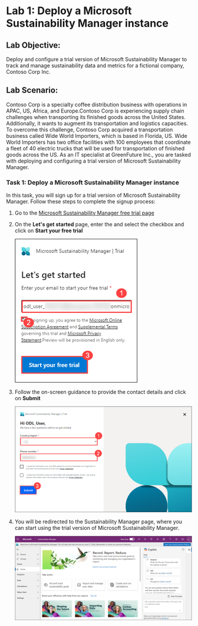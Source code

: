 # Lab 1: Deploy a Microsoft Sustainability Manager instance

## Lab Objective: 
Deploy and configure a trial version of Microsoft Sustainability Manager to track and manage sustainability data and metrics for a fictional company, Contoso Corp Inc.

## Lab Scenario:
Contoso Corp is a specialty coffee distribution business with operations in APAC, US, Africa, and Europe.Contoso Corp is experiencing supply chain challenges when transporting its finished goods across the United States. Additionally, it wants to augment its transportation and logistics capacities. To overcome this challenge, Contoso Corp acquired a transportation business called Wide World Importers, which is based in Florida, US. Wide World Importers has two office facilities with 100 employees that coordinate a fleet of 40 electric trucks that will be used for transportation of finished goods across the US. As an IT specialist at GreenFuture Inc., you are tasked with deploying and configuring a trial version of Microsoft Sustainability Manager.

### Task 1: Deploy a Microsoft Sustainability Manager instance

In this task, you will sign up for a trial version of Microsoft Sustainability Manager. Follow these steps to complete the signup process:

1. Go to the [Microsoft Sustainability Manager free trial page](https://dynamics.microsoft.com/en-us/sustainability/sustainability/free-trial/)

1. On the **Let's get started** page, enter the <inject key="AzureAdUserEmail"></inject> and select the checkbox and click on **Start your free trial**

   ![](../media/s1.png)

1. Follow the on-screen guidance to provide the contact details and click on **Submit**

   ![](../media/s2.png)

1. You will be redirected to the Sustainability Manager page, where you can start using the trial version of Microsoft Sustainability Manager.

   ![](../media/s3.png)

